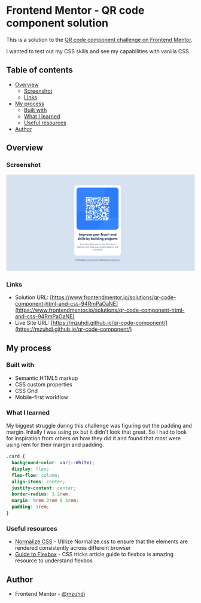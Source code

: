 # Frontend Mentor - QR code component solution

This is a solution to the [QR code component challenge on Frontend Mentor](https://www.frontendmentor.io/challenges/qr-code-component-iux_sIO_H).

I wanted to test out my CSS skills and see my capabilities with vanilla CSS.

## Table of contents

- [Overview](#overview)
  - [Screenshot](#screenshot)
  - [Links](#links)
- [My process](#my-process)
  - [Built with](#built-with)
  - [What I learned](#what-i-learned)
  - [Useful resources](#useful-resources)
- [Author](#author)

## Overview

### Screenshot

![Result screenshot](./images/qr-screenshot.png)

### Links

- Solution URL: [https://www.frontendmentor.io/solutions/qr-code-component-html-and-css-94RmPaOaNE](https://www.frontendmentor.io/solutions/qr-code-component-html-and-css-94RmPaOaNE)
- Live Site URL: [https://mzuhdi.github.io/qr-code-component/](https://mzuhdi.github.io/qr-code-component/)

## My process

### Built with

- Semantic HTML5 markup
- CSS custom properties
- CSS Grid
- Mobile-first workflow

### What I learned

My biggest struggle during this challenge was figuring out the padding and margin. Initally I was using px but it didn't look that great. So I had to look for inspiration from others on how they did it and found that most were using rem for their margin and padding.

```css
.card {
  background-color: var(--White);
  display: flex;
  flex-flow: column;
  align-items: center;
  justify-content: center;
  border-radius: 1.2rem;
  margin: 0rem 2rem 0 2rem;
  padding: 1rem;
}
```

### Useful resources

- [Normalize CSS](https://necolas.github.io/normalize.css/) - Utilize Normalize.css to ensure that the elements are rendered consistently across different browser
- [Guide to Flexbox](https://css-tricks.com/snippets/css/a-guide-to-flexbox/) - CSS tricks article guide to flexbox is amazing resource to understand flexbos

## Author

- Frontend Mentor - [@mzuhdi](https://www.frontendmentor.io/profile//mzuhdi)
